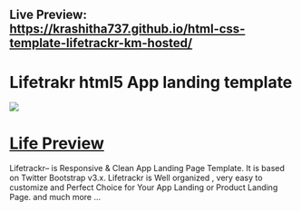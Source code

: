 ## Live Preview:  https://krashitha737.github.io/html-css-template-lifetrackr-km-hosted/
Lifetrakr html5 App landing template
=========
<img src="https://cloud.githubusercontent.com/assets/10640964/5989280/2eb3073a-a9ac-11e4-9fc9-7aad4e98c35d.jpg" />

<a style="text-align:center" href="http://themefisher.com/download/lifetrackr-app-landing-page/">Life Preview</a>
=========
Lifetrackr– is Responsive & Clean App Landing Page Template. It is based on Twitter Bootstrap v3.x. Lifetrackr is Well organized , very easy to customize and Perfect Choice for Your App Landing or Product Landing Page.
and much more …
